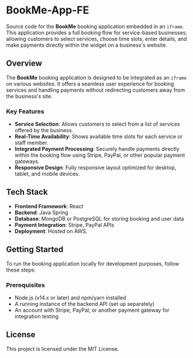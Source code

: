 # BookMe-App-FE
Source code for the **BookMe** booking application embedded in an `iframe`. This application provides a full booking flow for service-based businesses, allowing customers to select services, choose time slots, enter details, and make payments directly within the widget on a business's website.

## Overview

The **BookMe** booking application is designed to be integrated as an `iframe` on various websites. It offers a seamless user experience for booking services and handling payments without redirecting customers away from the business's site.

### Key Features

- **Service Selection**: Allows customers to select from a list of services offered by the business.
- **Real-Time Availability**: Shows available time slots for each service or staff member.
- **Integrated Payment Processing**: Securely handle payments directly within the booking flow using Stripe, PayPal, or other popular payment gateways.
- **Responsive Design**: Fully responsive layout optimized for desktop, tablet, and mobile devices.

## Tech Stack

- **Frontend Framework**: React
- **Backend**:  Java Spring
- **Database**: MongoDB or PostgreSQL for storing booking and user data
- **Payment Integration**: Stripe, PayPal APIs
- **Deployment**: Hosted on AWS.

## Getting Started

To run the booking application locally for development purposes, follow these steps:

### Prerequisites

- Node.js (v14.x or later) and npm/yarn installed
- A running instance of the backend API (set up separately)
- An account with Stripe, PayPal, or another payment gateway for integration testing

## License

This project is licensed under the MIT License.
